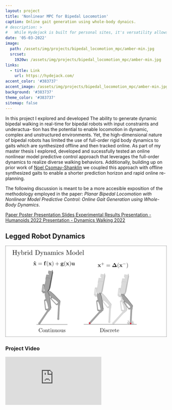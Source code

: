 ```yaml
---
layout: project
title: 'Nonlinear MPC for Bipedal Locomotion'
caption: Online gait generation using whole-body dynaics.
# description: >
#   While Hydejack is built for personal sites, it's versatility allows it to be used a product page as well.
date: '05-03-2022'
image: 
  path: /assets/img/projects/bipedal_locomotion_mpc/amber-min.jpg
  srcset: 
    1920w: /assets/img/projects/bipedal_locomotion_mpc/amber-min.jpg
links:
  - title: Link
    url: https://hydejack.com/
accent_color: '#383737'
accent_image: /assets/img/projects/bipedal_locomotion_mpc/amber-min.jpg
background: '#383737'
theme_color: '#383737'
sitemap: false
---
```


In this project I explored and developed 
The ability to generate dynamic bipedal walking in real-time for bipedal robots with input constraints and underactua-
tion has the potential to enable locomotion in dynamic, complex and unstructured environments. Yet, the high-dimensional nature of bipedal robots has limited the use of full-order rigid body dynamics to gaits which are synthesized offline and then
tracked online. As part of my master thesis I explored, developed and sucessfully tested an online nonlinear model predictive control approach that leverages the full-order dynamics to realize diverse walking behaviors. Additionally, building up on prior work of [Noel Csomay-Shanklin](https://noelc-s.github.io/website/) we coupled this approach with offline synthesized gaits to enable a shorter prediction horizon and rapid online re-planning. 

The following discussion is meant to be a more accesible exposition of the methodology employed in the paper: *Planar Bipedal Locomotion with Nonlinear Model Predictive Control: Online Gait Generation using Whole-Body Dynamics*.

<a href="https://arxiv.org/pdf/2203.07429.pdf" class="btn btn-sm btn-primary mt1" target="_blank">
        <small class="icon-file-pdf"></small>
        Paper
</a>
<a href="/assets/documents/projects/bipedal_locomotion_mpc/Humanoids_TO_MPC_Workshop_Poster.pdf" class="btn btn-sm btn-primary mt1" target="_blank">
        <small class="icon-file-pdf"></small>
        Poster
</a>
<a href="/assets/documents/projects/bipedal_locomotion_mpc/Paper_Presentation_Humanoids_short.pdf" class="btn btn-sm btn-primary mt1" target="_blank">
        <small class="icon-file-pdf"></small>
        Presentation Slides
</a>
<a href="https://www.youtube.com/watch?v=3g8ZNsCWdOA" class="btn btn-sm btn-primary mt1" target="_blank">
        Experimental Results
</a>
<a href="https://www.youtube.com/watch?v=zMjEMkBBRbg&t=19s" class="btn btn-sm btn-primary mt1" target="_blank">
        Presentation - Humanoids 2022
</a>

<a href="https://mediaspace.wisc.edu/media/DW22_Csomay-Shanklin%2C+Noel+-+June+15th+2022%2C+7A39A39+pm/1_das1yjvq" class="btn btn-sm btn-primary mt1" target="_blank">
        Presentation - Dynamics Walking 2022 
</a>

## Legged Robot Dynamics


![Cute Puppy](/assets/img/projects/bipedal_locomotion_mpc/hybrid_dynamics_web.png)

### Project Video

<div class="videoWrapper">
<iframe src="https://www.youtube.com/embed/3g8ZNsCWdOA" title="YouTube video player" frameborder="0" allow="accelerometer; autoplay; clipboard-write; encrypted-media; gyroscope; picture-in-picture" allowfullscreen></iframe>
</div>
